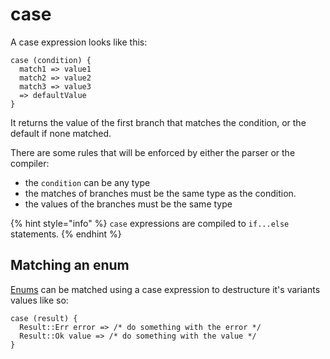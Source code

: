 # case

A case expression looks like this:

```text
case (condition) {
  match1 => value1
  match2 => value2
  match3 => value3
  => defaultValue
}
```

It returns the value of the first branch that matches the condition, or the default if none matched.

There are some rules that will be enforced by either the parser or the compiler:

* the `condition` can be any type
* the matches of branches must be the same type as the condition.
* the values of the branches must be the same type

{% hint style="info" %}
`case` expressions are compiled to `if...else` statements.
{% endhint %}

## Matching an enum

[Enums](../enums.md) can be matched using a case expression to destructure it's variants values like so:

```text
case (result) {
  Result::Err error => /* do something with the error */
  Result::Ok value => /* do something with the value */
}
```




